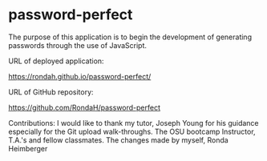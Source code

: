 # password-perfect
The purpose of this application is to begin the development of generating passwords through the use of JavaScript.


URL of deployed application:

https://rondah.github.io/password-perfect/


URL of GitHub repository:

https://github.com/RondaH/password-perfect


Contributions: I would like to thank my tutor, Joseph Young for his guidance especially for the Git upload walk-throughs. The OSU bootcamp Instructor, T.A.'s and fellow classmates. The changes made by myself, Ronda Heimberger
